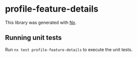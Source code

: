 # profile-feature-details

This library was generated with [Nx](https://nx.dev).

## Running unit tests

Run `nx test profile-feature-details` to execute the unit tests.
